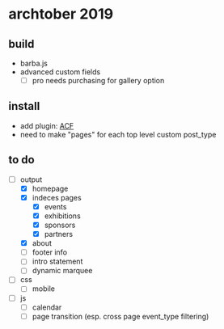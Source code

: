 # archtober 2019

## build
- barba.js
- advanced custom fields
	- [ ] pro needs purchasing for gallery option

## install
- add plugin: [ACF](https://www.advancedcustomfields.com/)
- need to make "pages" for each top level custom post_type

## to do
- [ ] output
	- [x] homepage
	- [x] indeces pages
		- [x] events
		- [x] exhibitions
		- [x] sponsors
		- [x] partners
	- [x] about
	- [ ] footer info
	- [ ] intro statement
	- [ ] dynamic marquee
- [ ] css
	- [ ] mobile
- [ ] js
	- [ ] calendar
	- [ ] page transition (esp. cross page event_type filtering)